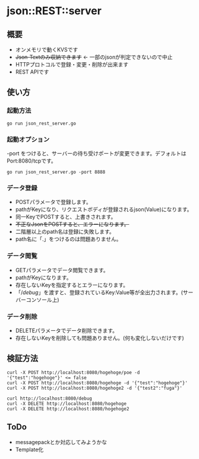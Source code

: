 # json::REST::server

## 概要

* オンメモリで動くKVSです
* ~~Json-Textのみ収納できます~~ ← 一部のjsonが判定できないので中止
* HTTPプロトコルで登録・変更・削除が出来ます
* REST APIです


## 使い方

### 起動方法

```
go run json_rest_server.go

```


### 起動オプション
-port をつけると、サーバーの待ち受けポートが変更できます。デフォルトはPort:8080/tcpです。

```
go run json_rest_server.go -port 8888
```


### データ登録
* POSTパラメータで登録します。
* pathがKeyになり、リクエストボディが登録されるjson(Value)になります。
* 同一KeyでPOSTすると、上書きされます。
* ~~不正なJsonをPOSTすると、エラーになります。~~
* 二階層以上のpath名は登録に失敗します。
* path名に「.」をつけるのは問題ありません。


### データ閲覧
* GETパラメータでデータ閲覧できます。
* pathがKeyになります。
* 存在しないKeyを指定するとエラーになります。
* 「/_debug_」を渡すと、登録されているKey:Value等が全出力されます。(サーバーコンソール上)


### データ削除
* DELETEパラメータでデータ削除できます。
* 存在しないKeyを削除しても問題ありません。(何も変化しないだけです)


## 検証方法
```
curl -X POST http://localhost:8080/hogehoge/poe -d '{"test":"hogehoge"}' <= false
curl -X POST http://localhost:8080/hogehoge -d '{"test":"hogehoge"}'
curl -X POST http://localhost:8080/hogehoge2 -d '{"test2":"fuga"}'

curl http://localhost:8080/debug
curl -X DELETE http://localhost:8080/hogehoge
curl -X DELETE http://localhost:8080/hogehoge2
```

## ToDo

* messagepackとか対応してみようかな
* Template化


